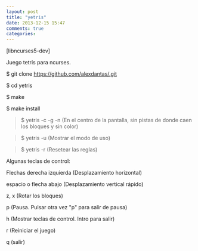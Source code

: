 ```yaml
---
layout: post
title: "yetris"
date: 2013-12-15 15:47
comments: true
categories: 
---
```

[libncurses5-dev]

Juego tetris para ncurses.

$ git clone https://github.com/alexdantas/.git

$ cd yetris

$ make

$ make install

>$ yetris -c -g -n (En el centro de la pantalla, sin pistas de donde caen los bloques y sin color)

>$ yetris -u (Mostrar el modo de uso)

>$ yetris -r (Resetear las reglas)

Algunas teclas de control:

Flechas derecha izquierda (Desplazamiento horizontal)

espacio o flecha abajo (Desplazamiento vertical rápido)

z, x (Rotar los bloques)

p (Pausa. Pulsar otra vez "p" para salir de pausa)

h (Mostrar teclas de control. Intro para salir)

r (Reiniciar el juego)

q (salir)

